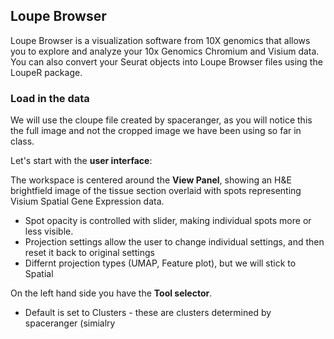 ## Loupe Browser

Loupe Browser is a  visualization software from 10X genomics that allows you to explore and analyze your 10x Genomics Chromium and Visium data. You can also convert your Seurat objects into Loupe Browser files using the LoupeR package.

### Load in the data
We will use the cloupe file created by spaceranger, as you will notice this the full image and not the cropped image we have been using so far in class.


Let's start with the **user interface**:

The workspace is centered around the **View Panel**, showing an H&E brightfield image of the tissue section overlaid with spots representing Visium Spatial Gene Expression data. 
* Spot opacity is controlled with slider, making individual spots more or less visible.
* Projection settings allow the user to change individual settings, and then reset it back to original settings
* Differnt projection types (UMAP, Feature plot), but we will stick to Spatial
  
On the left hand side you have the **Tool selector**.
* Default is set to Clusters - these are clusters determined by spaceranger (simialry
